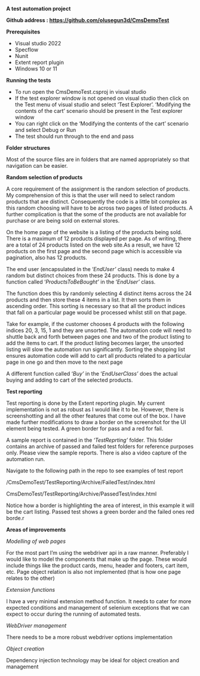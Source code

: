 **A test automation project**

**Github address : https://github.com/olusegun3d/CmsDemoTest**

**Prerequisites**

-   Visual studio 2022
-   Specflow
-   Nunit
-   Extent report plugin
-   Windows 10 or 11

**Running the tests**

-   To run open the CmsDemoTest.csproj in visual studio
-   If the test explorer window is not opened on visual studio then click on the Test menu of visual studio and select ‘Test Explorer’. ‘Modifying the contents of the cart’ scenario should be present in the Test explorer window
-   You can right click on the ‘Modifying the contents of the cart’ scenario and select Debug or Run
-   The test should run through to the end and pass

**Folder structures**

Most of the source files are in folders that are named appropriately so that navigation can be easier.

**Random selection of products**

A core requirement of the assignment is the random selection of products. My comprehension of this is that the user will need to select random products that are distinct. Consequently the code is a little bit complex as this random choosing will have to be across two pages of listed products. A further complication is that the some of the products are not available for purchase or are being sold on external stores.

On the home page of the website is a listing of the products being sold. There is a maximum of 12 products displayed per page. As of writing, there are a total of 24 products listed on the web site.As a result, we have 12 products on the first page and the second page which is accessible via pagination, also has 12 products.

The end user (encapsulated in the ‘*EndUser’* class) needs to make 4 random but distinct choices from these 24 products. This is done by a function called ‘*ProductsToBeBought’* in the ‘*EndUser’* class.

The function does this by randomly selecting 4 distinct items across the 24 products and then store these 4 items in a list. It then sorts them in ascending order. This sorting is necessary so that all the product indices that fall on a particular page would be processed whilst still on that page.

Take for example, if the customer chooses 4 products with the following indices 20, 3, 15, 1 and they are unsorted. The automation code will need to shuttle back and forth between pages one and two of the product listing to add the items to cart. If the product listing becomes larger, the unsorted listing will slow the automation run significantly. Sorting the shopping list ensures automation code will add to cart all products related to a particular page in one go and then move to the next page

A different function called ‘*Buy’* in the ‘*EndUserClass’* does the actual buying and adding to cart of the selected products.

**Test reporting**

Test reporting is done by the Extent reporting plugin. My current implementation is not as robust as I would like it to be. However, there is screenshotting and all the other features that come out of the box. I have made further modifications to draw a border on the screenshot for the UI element being tested. A green border for pass and a red for fail.

A sample report is contained in the ‘*TestReprting’* folder. This folder contains an archive of passed and failed test folders for reference purposes only. Please view the sample reports. There is also a video capture of the automation run.

Navigate to the following path in the repo to see examples of test report

/CmsDemoTest/TestReporting/Archive/FailedTest/index.html

CmsDemoTest/TestReporting/Archive/PassedTest/index.html

Notice how a border is highlighting the area of interest, in this example it will be the cart listing. Passed test shows a green border and the failed ones red borde.r

**Areas of improvements**

*Modelling of web pages*

For the most part I’m using the webdriver api in a raw manner. Preferably I would like to model the components that make up the page. These would include things like the product cards, menu, header and footers, cart item, etc. Page object relation is also not implemented (that is how one page relates to the other)

*Extension functions*

I have a very minimal extension method function. It needs to cater for more expected conditions and management of selenium exceptions that we can expect to occur during the running of automated tests.

*WebDriver management*

There needs to be a more robust webdriver options implementation

*Object creation*

Dependency injection technology may be ideal for object creation and management
